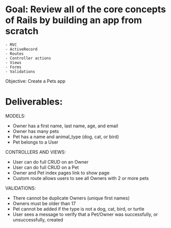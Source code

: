# Goal: Review all of the core concepts of Rails by building an app from scratch

    - MVC
    - ActiveRecord
    - Routes
    - Controller actions
    - Views
    - Forms
    - Validations

Objective: Create a Pets app

# Deliverables:

MODELS:

- Owner has a first name, last name, age, and email
- Owner has many pets
- Pet has a name and animal_type (dog, cat, or bird)
- Pet belongs to a User

CONTROLLERS AND VIEWS:

- User can do full CRUD on an Owner
- User can do full CRUD on a Pet
- Owner and Pet index pages link to show page
- Custom route allows users to see all Owners with 2 or more pets

VALIDATIONS:

- There cannot be duplicate Owners (unique first names)
- Owners must be older than 17
- Pet cannot be added if the type is not a dog, cat, bird, or turtle
- User sees a message to verify that a Pet/Owner was successfully, or unsuccessfully, created
